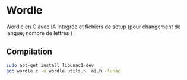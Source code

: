 # Wordle

Wordle en C avec IA intégrée et fichiers de setup (pour changement de langue, nombre de lettres )

## Compilation

```bash
sudo apt-get install libunac1-dev
gcc wordle.c -o wordle utils.h  ai.h -lunac
```


